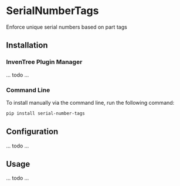 # SerialNumberTags

Enforce unique serial numbers based on part tags

## Installation

### InvenTree Plugin Manager

... todo ...

### Command Line 

To install manually via the command line, run the following command:

```bash
pip install serial-number-tags
```

## Configuration

... todo ...

## Usage

... todo ...
